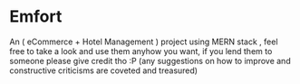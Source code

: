 # Emfort
An ( eCommerce + Hotel Management ) project using MERN stack
, feel free to take a look and use them anyhow you want, if you lend them to someone please give credit tho :P (any suggestions on how to improve and constructive criticisms are coveted and treasured)
